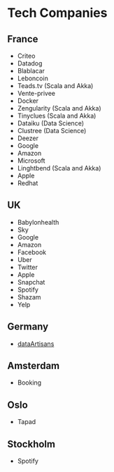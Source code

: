# Tech Companies

## France

* Criteo
* Datadog
* Blablacar
* Leboncoin
* Teads.tv (Scala and Akka)
* Vente-privee
* Docker
* Zengularity (Scala and Akka)
* Tinyclues (Scala and Akka)
* Dataiku (Data Science)
* Clustree (Data Science)
* Deezer
* Google
* Amazon
* Microsoft
* Linghtbend (Scala and Akka)
* Apple
* Redhat

## UK

* Babylonhealth
* Sky
* Google
* Amazon
* Facebook
* Uber
* Twitter
* Apple
* Snapchat
* Spotify
* Shazam
* Yelp

## Germany
* [dataArtisans](https://data-artisans.com/)

## Amsterdam

* Booking

## Oslo

* Tapad

## Stockholm

* Spotify
